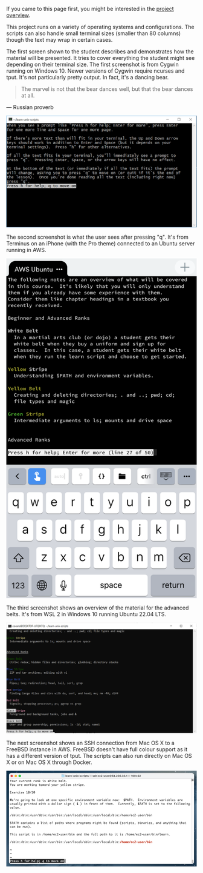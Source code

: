 If you came to this page first, you might be interested in the [project overview](../../README.md).

This project runs on a variety of operating systems and configurations.  The scripts can also handle small terminal sizes (smaller than 80 columns) though the text may wrap in certain cases.

The first screen shown to the student describes and demonstrates how the material will be presented.  It tries to cover everything the student might see depending on their terminal size.  The first screenshot is from Cygwin running on Windows 10.  Newer versions of Cygwin require ncurses and tput.  It's not particularly pretty output.  In fact, it's a dancing bear.  

> The marvel is not that the bear dances well, but that the bear dances at all.

&mdash; Russian proverb

![A screenshot of the very first screen the user sees](./Welcome-Cygwin-Windows-10.png?raw=true)

The second screenshot is what the user sees after pressing "q".  It's from Terminus on an iPhone (with the Pro theme) connected to an Ubuntu server running in AWS.

<p align="center">
<img src="./Terminus-iPhone-Welcome-Beginner.png" alt="Beginner Material Summary" width="600"/>
</p>

The third screenshot shows an overview of the material for the advanced belts.  It's from WSL 2 in Windows 10 running Ubuntu 22.04 LTS.

![Advanced Material Summary](./WSL-2-Welcome-Advanced.png)

The next screenshot shows an SSH connection from Mac OS X to a FreeBSD instance in AWS.  FreeBSD doesn't have full colour support as it has a different version of tput.  The scripts can also run directly on Mac OS X or on Mac OS X through Docker.

![Screenshot of FreeBSD](./Mac-OS-X-Terminal-SSH-to-AWS-FreeBSD.png)
